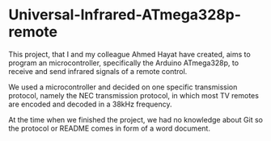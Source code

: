 # Universal-Infrared-ATmega328p-remote
This project, that I and my colleague Ahmed Hayat have created, aims to program an microcontroller, specifically the Arduino ATmega328p, to receive and send infrared signals of a remote control.

We used a microcontroller and decided on one specific transmission protocol, namely the NEC transmission protocol, in which most TV remotes are encoded and decoded in a 38kHz frequency.

At the time when we finished the project, we had no knowledge about Git so the protocol or README comes in form of a word document.
